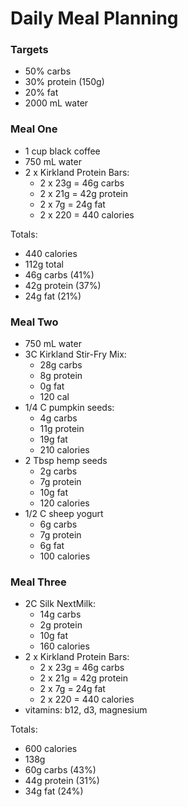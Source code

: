 # Daily Meal Planning

### Targets

- 50% carbs
- 30% protein (150g)
- 20% fat
- 2000 mL water


### Meal One

- 1 cup black coffee
- 750 mL water
- 2 x Kirkland Protein Bars:
  - 2 x 23g = 46g carbs
  - 2 x 21g = 42g protein
  - 2 x 7g = 24g fat
  - 2 x 220 = 440 calories

Totals:
- 440 calories
- 112g total
- 46g carbs (41%)
- 42g protein (37%)
- 24g fat (21%)


### Meal Two

- 750 mL water
- 3C Kirkland Stir-Fry Mix:
  - 28g carbs
  - 8g protein
  - 0g fat
  - 120 cal
- 1/4 C pumpkin seeds:
  - 4g carbs
  - 11g protein
  - 19g fat
  - 210 calories
- 2 Tbsp hemp seeds
  - 2g carbs
  - 7g protein
  - 10g fat
  - 120 calories
- 1/2 C sheep yogurt
  - 6g carbs
  - 7g protein
  - 6g fat
  - 100 calories


### Meal Three

- 2C Silk NextMilk:
  - 14g carbs
  - 2g protein
  - 10g fat
  - 160 calories
- 2 x Kirkland Protein Bars:
  - 2 x 23g = 46g carbs
  - 2 x 21g = 42g protein
  - 2 x 7g = 24g fat
  - 2 x 220 = 440 calories
- vitamins: b12, d3, magnesium


Totals:
- 600 calories
- 138g
- 60g carbs (43%)
- 44g protein (31%)
- 34g fat (24%)
